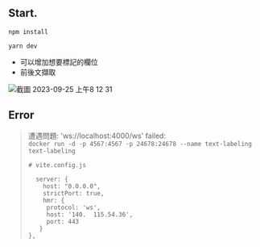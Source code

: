 ## Start.

`npm install`

```
yarn dev
```

+ 可以增加想要標記的欄位
+ 前後文擷取

![截圖 2023-09-25 上午8 12 31](https://github.com/Chrouos/Text-Labeling/assets/56072039/f315ecc3-0132-45e2-9d84-f99b2bcf4e40)


## Error

> 遭遇問題: 'ws://localhost:4000/ws' failed:  
> `docker run -d -p 4567:4567 -p 24678:24678 --name text-labeling text-labeling`  
> ```
> # vite.config.js
>
>   server: {
>     host: "0.0.0.0",
>     strictPort: true,
>     hmr: {
>      protocol: 'ws',
>      host: '140.  115.54.36',
>      port: 443
>    }
> },
> ```

